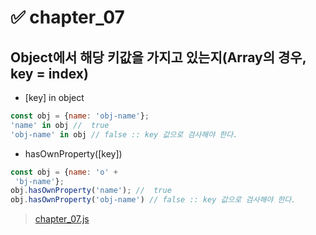  # ✅ chapter_07
## Object에서 해당 키값을 가지고 있는지(Array의 경우, key = index)
* [key] in object
```javascript
const obj = {name: 'obj-name'};
'name' in obj //  true
'obj-name' in obj // false :: key 값으로 검사해야 한다.
```
* hasOwnProperty([key])
```javascript
const obj = {name: 'o' +
 'bj-name'};
obj.hasOwnProperty('name'); //  true
obj.hasOwnProperty('obj-name') // false :: key 값으로 검사해야 한다.
```
> [chapter_07.js](https://github.com/zxczoxc125/Learning-JavaScript-Data-Structures-and-Algorithms/blob/zxczoxc125/chapter_07/chapter_07.js)
